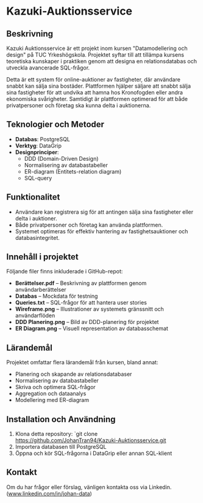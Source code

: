 # Kazuki-Auktionsservice

## Beskrivning
Kazuki Auktionsservice är ett projekt inom kursen "Datamodellering och design" på TUC Yrkeshögskola. Projektet syftar till att tillämpa kursens teoretiska kunskaper i praktiken genom att designa en relationsdatabas och utveckla avancerade SQL-frågor. 

Detta är ett system för online-auktioner av fastigheter, där användare snabbt kan sälja sina bostäder. Plattformen hjälper säljare att snabbt sälja sina fastigheter för att undvika att hamna hos Kronofogden eller andra ekonomiska svårigheter. Samtidigt är plattformen optimerad för att både privatpersoner och företag ska kunna delta i auktionerna.

## Teknologier och Metoder
- **Databas**: PostgreSQL
- **Verktyg**: DataGrip
- **Designprinciper**:
  - DDD (Domain-Driven Design)
  - Normalisering av databastabeller
  - ER-diagram (Entitets-relation diagram)
  - SQL-query

## Funktionalitet
- Användare kan registrera sig för att antingen sälja sina fastigheter eller delta i auktioner.
- Både privatpersoner och företag kan använda plattformen.
- Systemet optimeras för effektiv hantering av fastighetsauktioner och databasintegritet.

## Innehåll i projektet
Följande filer finns inkluderade i GitHub-repot:
- **Berättelser.pdf** – Beskrivning av plattformen genom användarberättelser
- **Databas** – Mockdata för testning
- **Queries.txt** – SQL-frågor för att hantera user stories
- **Wireframe.png** – Illustrationer av systemets gränssnitt och användarflöden
- **DDD Planering.png** – Bild av DDD-planering för projektet
- **ER Diagram.png** – Visuell representation av databasschemat

## Lärandemål
Projektet omfattar flera lärandemål från kursen, bland annat:
- Planering och skapande av relationsdatabaser
- Normalisering av databastabeller
- Skriva och optimera SQL-frågor
- Aggregation och dataanalys
- Modellering med ER-diagram

## Installation och Användning
1. Klona detta repository: `git clone https://github.com/JohanTran94/Kazuki-Auktionsservice.git
2. Importera databasen till PostgreSQL
3. Öppna och kör SQL-frågorna i DataGrip eller annan SQL-klient

## Kontakt
Om du har frågor eller förslag, vänligen kontakta oss via Linkedin. (www.linkedin.com/in/johan-data)

